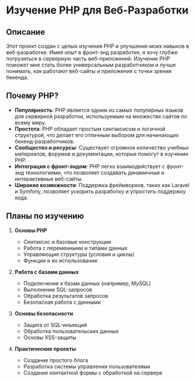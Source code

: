 # Изучение PHP для Веб-Разработки



## Описание

Этот проект создан с целью изучения PHP и улучшения моих навыков в веб-разработке. Имея опыт в фронт-энд разработке, я хочу глубже погрузиться в серверную часть веб-приложений. Изучение PHP поможет мне стать более универсальным разработчиком и лучше понимать, как работают веб-сайты и приложения с точки зрения бекенда.

## Почему PHP?

- **Популярность**: PHP является одним из самых популярных языков для серверной разработки, используемым на множестве сайтов по всему миру.
- **Простота**: PHP обладает простым синтаксисом и логичной структурой, что делает его отличным выбором для начинающих бекенд-разработчиков.
- **Сообщество и ресурсы**: Существует огромное количество учебных материалов, форумов и документации, которые помогут в изучении PHP.
- **Интеграция с фронт-эндом**: PHP легко взаимодействует с фронт-энд технологиями, что позволяет создавать динамичные и интерактивные веб-сайты.
- **Широкие возможности**: Поддержка фреймворков, таких как Laravel и Symfony, позволяет ускорить разработку и упростить поддержку кода.

## Планы по изучению

1. **Основы PHP**
   - Синтаксис и базовые конструкции
   - Работа с переменными и типами данных
   - Управляющие структуры (условия и циклы)
   - Функции и их использование

2. **Работа с базами данных**
   - Подключение к базам данных (например, MySQL)
   - Выполнение SQL-запросов
   - Обработка результатов запросов
   - Безопасная работа с данными

3. **Основы безопасности**
   - Защита от SQL-инъекций
   - Обработка пользовательских данных
   - Основы XSS-защиты

4. **Практические проекты**
   - Создание простого блога
   - Разработка системы управления пользователями
   - Создание контактной формы с обработкой на сервере